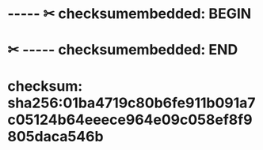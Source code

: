 <!-- Empty string.

This checksum is actually the one of `\n`, and not of `` (the empty string).

-->

# ----- ✂ checksumembedded: BEGIN
# ✂ ----- checksumembedded: END
# checksum: sha256:01ba4719c80b6fe911b091a7c05124b64eeece964e09c058ef8f9805daca546b
